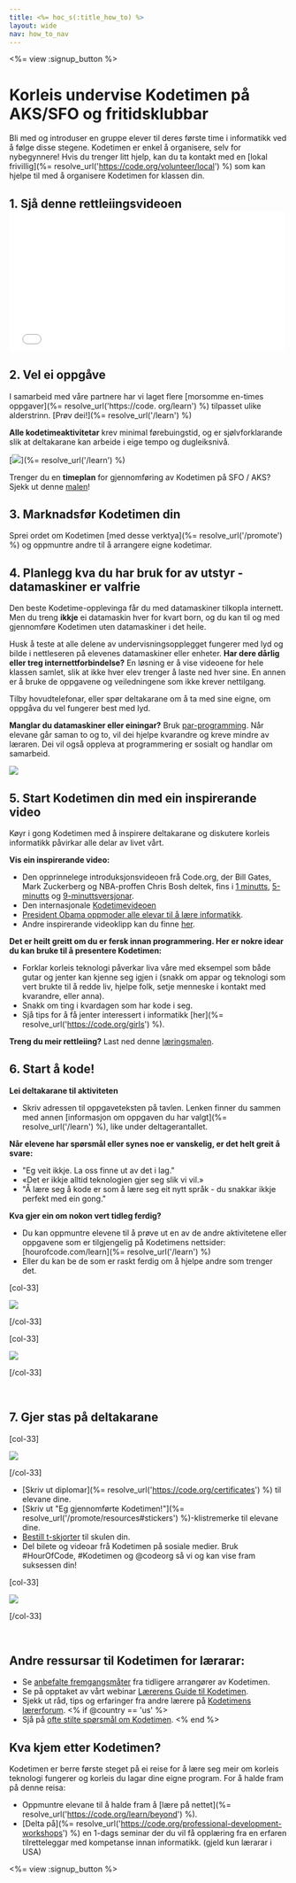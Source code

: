 ```yaml
---
title: <%= hoc_s(:title_how_to) %>
layout: wide
nav: how_to_nav
---
```

<%= view :signup_button %>

# Korleis undervise Kodetimen på AKS/SFO og fritidsklubbar

Bli med og introduser en gruppe elever til deres første time i informatikk ved å følge disse stegene. Kodetimen er enkel å organisere, selv for nybegynnere! Hvis du trenger litt hjelp, kan du ta kontakt med en [lokal frivillig](%= resolve_url('https://code.org/volunteer/local') %) som kan hjelpe til med å organisere Kodetimen for klassen din.

## 1. Sjå denne rettleiingsvideoen <iframe width="500" height="255" src="//www.youtube.com/embed/SrnvvWDm73k" frameborder="0" allowfullscreen mark="crwd-mark"></iframe> 

## 2. Vel ei oppgåve

I samarbeid med våre partnere har vi laget flere [morsomme en-times oppgaver](%= resolve_url('https://code. org/learn') %) tilpasset ulike alderstrinn. [Prøv dei!](%= resolve_url('/learn') %)

**Alle kodetimeaktivitetar** krev minimal førebuingstid, og er sjølvforklarande slik at deltakarane kan arbeide i eige tempo og dugleiksnivå.

[![](/images/fit-700/tutorials.png)](%= resolve_url('/learn') %)

Trenger du en **timeplan** for gjennomføring av Kodetimen på SFO / AKS? Sjekk ut denne [malen](/files/AfterschoolEducatorLessonPlanOutline.docx)!

## 3. Marknadsfør Kodetimen din

Sprei ordet om Kodetimen [med desse verktya](%= resolve_url('/promote') %) og oppmuntre andre til å arrangere eigne kodetimar.

## 4. Planlegg kva du har bruk for av utstyr - datamaskiner er valfrie

Den beste Kodetime-opplevinga får du med datamaskiner tilkopla internett. Men du treng **ikkje** ei datamaskin hver for kvart born, og du kan til og med gjennomføre Kodetimen uten datamaskiner i det heile.

Husk å teste at alle delene av undervisningsopplegget fungerer med lyd og bilde i nettleseren på elevenes datamaskiner eller enheter. **Har dere dårlig eller treg internettforbindelse?** En løsning er å vise videoene for hele klassen samlet, slik at ikke hver elev trenger å laste ned hver sine. En annen er å bruke de oppgavene og veiledningene som ikke krever nettilgang.

Tilby hovudtelefonar, eller spør deltakarane om å ta med sine eigne, om oppgåva du vel fungerer best med lyd.

**Manglar du datamaskiner eller einingar?** Bruk [par-programming](https://www.youtube.com/watch?v=vgkahOzFH2Q). Når elevane går saman to og to, vil dei hjelpe kvarandre og kreve mindre av læraren. Dei vil også oppleva at programmering er sosialt og handlar om samarbeid.

<img src="/images/fit-350/group_ipad.jpg" />

## 5. Start Kodetimen din med ein inspirerande video

Køyr i gong Kodetimen med å inspirere deltakarane og diskutere korleis informatikk påvirkar alle delar av livet vårt.

**Vis ein inspirerande video:**

- Den opprinnelege introduksjonsvideoen frå Code.org, der Bill Gates, Mark Zuckerberg og NBA-proffen Chris Bosh deltek, fins i [1 minutts](https://www.youtube.com/watch?v=qYZF6oIZtfc), [5-minutts](https://www.youtube.com/watch?v=nKIu9yen5nc) og [9-minuttsversjonar](https://www.youtube.com/watch?v=dU1xS07N-FA).
- Den internasjonale [Kodetimevideoen](https://www.youtube.com/watch?v=KsOIlDT145A)
- [President Obama oppmoder alle elevar til å lære informatikk](https://www.youtube.com/watch?v=6XvmhE1J9PY).
- Andre inspirerande videoklipp kan du finne [her](https://www.youtube.com/playlist?list=PLzdnOPI1iJNfpD8i4Sx7U0y2MccnrNZuP).

**Det er heilt greitt om du er fersk innan programmering. Her er nokre idear du kan bruke til å presentere Kodetimen:**

- Forklar korleis teknologi påverkar liva våre med eksempel som både gutar og jenter kan kjenne seg igjen i (snakk om appar og teknologi som vert brukte til å redde liv, hjelpe folk, setje menneske i kontakt med kvarandre, eller anna).
- Snakk om ting i kvardagen som har kode i seg.
- Sjå tips for å få jenter interessert i informatikk [her](%= resolve_url('https://code.org/girls') %).

**Treng du meir rettleiing?** Last ned denne [læringsmalen](/files/AfterschoolEducatorLessonPlanOutline.docx).

## 6. Start å kode!

**Lei deltakarane til aktiviteten**

- Skriv adressen til oppgaveteksten på tavlen. Lenken finner du sammen med annen [informasjon om oppgaven du har valgt](%= resolve_url('/learn') %), like under deltagerantallet.

**Når elevene har spørsmål eller synes noe er vanskelig, er det helt greit å svare:**

- "Eg veit ikkje. La oss finne ut av det i lag."
- «Det er ikkje alltid teknologien gjer seg slik vi vil.»
- "Å lære seg å kode er som å lære seg eit nytt språk - du snakkar ikkje perfekt med ein gong."

**Kva gjer ein om nokon vert tidleg ferdig?**

- Du kan oppmuntre elevene til å prøve ut en av de andre aktivitetene eller oppgavene som er tilgjengelig på Kodetimens nettsider: [hourofcode.com/learn](%= resolve_url('/learn') %)
- Eller du kan be de som er raskt ferdig om å hjelpe andre som trenger det.

[col-33]

![](/images/fit-250/highschoolgirls.jpeg)

[/col-33]

[col-33]

![](/images/fit-300/group_ar.jpg)

[/col-33]

<p style="clear:both">&nbsp;</p>

## 7. Gjer stas på deltakarane

[col-33]

![](/images/fit-300/boy-certificate.jpg)

[/col-33]

- [Skriv ut diplomar](%= resolve_url('https://code.org/certificates') %) til elevane dine.
- [Skriv ut "Eg gjennomførte Kodetimen!"](%= resolve_url('/promote/resources#stickers') %)-klistremerke til elevane dine.
- [Bestill t-skjorter](http://blog.code.org/post/132608499493/hour-of-code-shirts-and-more) til skulen din.
- Del bilete og videoar frå Kodetimen på sosiale medier. Bruk #HourOfCode, #Kodetimen og @codeorg så vi og kan vise fram suksessen din!

[col-33]

![](/images/fit-260/highlight-certificates.jpg)

[/col-33]

<p style="clear:both">&nbsp;</p>

## Andre ressursar til Kodetimen for lærarar:

- Se [anbefalte fremgangsmåter](http://www.slideshare.net/TeachCode/hour-of-code-best-practices-for-successful-educators-51273466) fra tidligere arrangører av Kodetimen. 
- Se på opptaket av vårt webinar [Lærerens Guide til Kodetimen](https://youtu.be/EJeMeSW2-Mw).
- Sjekk ut råd, tips og erfaringer fra andre lærere på [Kodetimens lærerforum](http://forum.code.org/c/plc/hour-of-code). <% if @country == 'us' %>
- Sjå på [ofte stilte spørsmål om Kodetimen](https://support.code.org/hc/en-us/categories/200147083-Hour-of-Code). <% end %>

## Kva kjem etter Kodetimen?

Kodetimen er berre første steget på ei reise for å lære seg meir om korleis teknologi fungerer og korleis du lagar dine eigne program. For å halde fram på denne reisa:

- Oppmuntre elevane til å halde fram å [lære på nettet](%= resolve_url('https://code.org/learn/beyond') %).
- [Delta på](%= resolve_url('https://code.org/professional-development-workshops') %) en 1-dags seminar der du vil få opplæring fra en erfaren tilretteleggar med kompetanse innan informatikk. (gjeld kun lærarar i USA)

<%= view :signup_button %>